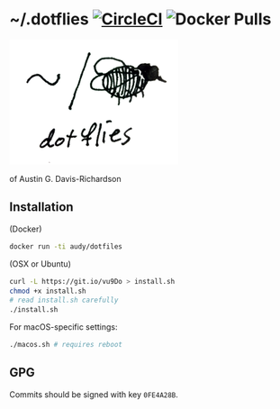 # ~/.dotflies [![CircleCI](https://img.shields.io/circleci/project/github/audy/dotflies.svg)](https://circleci.com/gh/audy/dotflies) ![Docker Pulls](https://img.shields.io/docker/pulls/audy/dotfiles.svg)


![~/. (fly)](./logo.png?raw=true)

of Austin G. Davis-Richardson

## Installation

(Docker)

```bash
docker run -ti audy/dotfiles
```

(OSX or Ubuntu)

```bash
curl -L https://git.io/vu9Do > install.sh
chmod +x install.sh
# read install.sh carefully
./install.sh
```

For macOS-specific settings:

```bash
./macos.sh # requires reboot
```

## GPG

Commits should be signed with key `0FE4A28B`.
